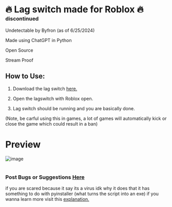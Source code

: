 # 🔥 Lag switch made for Roblox 🔥 <sup><sup><sup>discontinued</sup> </sup> </sup>

Undetectable by Byfron (as of 6/25/2024)

Made using ChatGPT in Python

Open Source

Stream Proof

## How to Use:

1. Download the lag switch [here.](https://github.com/SquareszLeaf/Leaf-LagSwitch/releases)

2. Open the lagswitch with Roblox open.

3. Lag switch should be running and you are basically done.

(Note, be carful using this in games, a lot of games will automatically kick or close the game which could result in a ban)
# Preview
![image](https://github.com/LEAVEMEALONEHITHUB/NRQWO43XNF2GG2DMN5QWIZLS/assets/171099505/ee7fcfd4-dea0-4ff9-8b81-b0921c329182)
#
### Post Bugs or Suggestions [Here](https://github.com/SquareszLeaf/Leaf-LagSwitch/issues)

if you are scared because it say its a virus idk why it does that it has something to do with pyinstaller (what turns the script into an exe) if you wanna learn more visit this [explanation.](https://stackoverflow.com/questions/43777106/program-made-with-pyinstaller-now-seen-as-a-trojan-horse-by-avg)
